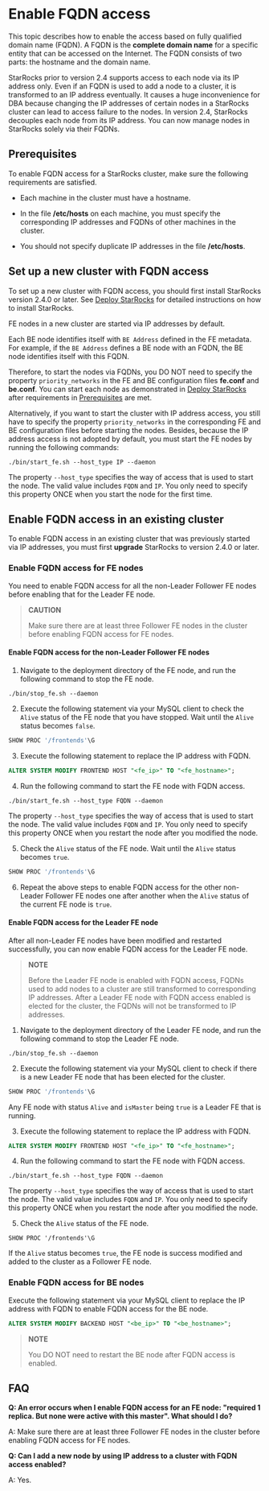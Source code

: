 # Enable FQDN access

This topic describes how to enable the access based on fully qualified domain name (FQDN). A FQDN is the **complete domain name** for a specific entity that can be accessed on the Internet. The FQDN consists of two parts: the hostname and the domain name.

StarRocks prior to version 2.4 supports access to each node via its IP address only. Even if an FQDN is used to add a node to a cluster, it is transformed to an IP address eventually. It causes a huge inconvenience for DBA because changing the IP addresses of certain nodes in a StarRocks cluster can lead to access failure to the nodes. In version 2.4, StarRocks decouples each node from its IP address. You can now manage nodes in StarRocks solely via their FQDNs.

## Prerequisites

To enable FQDN access for a StarRocks cluster, make sure the following requirements are satisfied.

- Each machine in the cluster must have a hostname.

- In the file **/etc/hosts** on each machine, you must specify the corresponding IP addresses and FQDNs of other machines in the cluster.

- You should not specify duplicate IP addresses in the file **/etc/hosts**.

## Set up a new cluster with FQDN access

To set up a new cluster with FQDN access, you should first install StarRocks version 2.4.0 or later. See [Deploy StarRocks](../quick_start/Deploy.md) for detailed instructions on how to install StarRocks.

FE nodes in a new cluster are started via IP addresses by default.

Each BE node identifies itself with `BE Address` defined in the FE metadata. For example, if the `BE Address` defines a BE node with an FQDN, the BE node identifies itself with this FQDN.

Therefore, to start the nodes via FQDNs, you DO NOT need to specify the property `priority_networks` in the FE and BE configuration files **fe.conf** and **be.conf**. You can start each node as demonstrated in [Deploy StarRocks](../quick_start/Deploy.md) after requirements in [Prerequisites](#prerequisites) are met.

Alternatively, if you want to start the cluster with IP address access, you still have to specify the property `priority_networks` in the corresponding FE and BE configuration files before starting the nodes. Besides, because the IP address access is not adopted by default, you must start the FE nodes by running the following commands:

```Shell
./bin/start_fe.sh --host_type IP --daemon
```

The property `--host_type` specifies the way of access that is used to start the node. The valid value includes `FQDN` and `IP`. You only need to specify this property ONCE when you start the node for the first time.

## Enable FQDN access in an existing cluster

To enable FQDN access in an existing cluster that was previously started via IP addresses, you must first **upgrade** StarRocks to version 2.4.0 or later.

### Enable FQDN access for FE nodes

You need to enable FQDN access for all the non-Leader Follower FE nodes before enabling that for the Leader FE node.

> **CAUTION**
>
> Make sure there are at least three Follower FE nodes in the cluster before enabling FQDN access for FE nodes.

#### Enable FQDN access for the non-Leader Follower FE nodes

1. Navigate to the deployment directory of the FE node, and run the following command to stop the FE node.

  ```Shell
  ./bin/stop_fe.sh --daemon
  ```

2. Execute the following statement via your MySQL client to check the `Alive` status of the FE node that you have stopped. Wait until the `Alive` status becomes `false`.

  ```SQL
  SHOW PROC '/frontends'\G
  ```

3. Execute the following statement to replace the IP address with FQDN.

  ```SQL
  ALTER SYSTEM MODIFY FRONTEND HOST "<fe_ip>" TO "<fe_hostname>";
  ```

4. Run the following command to start the FE node with FQDN access.

  ```Shell
  ./bin/start_fe.sh --host_type FQDN --daemon
  ```

  The property `--host_type` specifies the way of access that is used to start the node. The valid value includes `FQDN` and `IP`. You only need to specify this property ONCE when you restart the node after you modified the node.

5. Check the `Alive` status of the FE node. Wait until the `Alive` status becomes `true`.

  ```SQL
  SHOW PROC '/frontends'\G
  ```

6. Repeat the above steps to enable FQDN access for the other non-Leader Follower FE nodes one after another when the `Alive` status of the current FE node is `true`.

#### Enable FQDN access for the Leader FE node

After all non-Leader FE nodes have been modified and restarted successfully, you can now enable FQDN access for the Leader FE node.

> **NOTE**
>
> Before the Leader FE node is enabled with FQDN access, FQDNs used to add nodes to a cluster are still transformed to corresponding IP addresses. After a Leader FE node with FQDN access enabled is elected for the cluster, the FQDNs will not be transformed to IP addresses.

1. Navigate to the deployment directory of the Leader FE node, and run the following command to stop the Leader FE node.

  ```Shell
  ./bin/stop_fe.sh --daemon
  ```

2. Execute the following statement via your MySQL client to check if there is a new Leader FE node that has been elected for the cluster.

  ```SQL
  SHOW PROC '/frontends'\G
  ```

  Any FE node with status `Alive` and `isMaster` being `true` is a Leader FE that is running.

3. Execute the following statement to replace the IP address with FQDN.

  ```SQL
  ALTER SYSTEM MODIFY FRONTEND HOST "<fe_ip>" TO "<fe_hostname>";
  ```

4. Run the following command to start the FE node with FQDN access.

  ```Shell
  ./bin/start_fe.sh --host_type FQDN --daemon
  ```

  The property `--host_type` specifies the way of access that is used to start the node. The valid value includes `FQDN` and `IP`. You only need to specify this property ONCE when you restart the node after you modified the node.

5. Check the `Alive` status of the FE node.

  ```Plain
  SHOW PROC '/frontends'\G
  ```

  If the `Alive` status becomes `true`, the FE node is success modified and added to the cluster as a Follower FE node.

### Enable FQDN access for BE nodes

Execute the following statement via your MySQL client to replace the IP address with FQDN to enable FQDN access for the BE node.

```SQL
ALTER SYSTEM MODIFY BACKEND HOST "<be_ip>" TO "<be_hostname>";
```

> **NOTE**
>
> You DO NOT need to restart the BE node after FQDN access is enabled.

## FAQ

**Q: An error occurs when I enable FQDN access for an FE node: "required 1 replica. But none were active with this master". What should I do?**

A: Make sure there are at least three Follower FE nodes in the cluster before enabling FQDN access for FE nodes.

**Q: Can I add a new node by using IP address to a cluster with FQDN access enabled?**

A: Yes.
